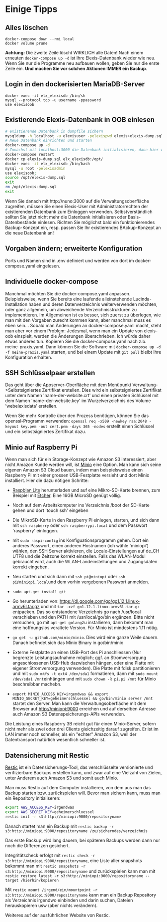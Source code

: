 # Einige Tipps

## Alles löschen

    docker-compose down --rmi local
    docker volume prune

**Achtung:** Die zweite Zeile löscht WIRKLICH alle Daten! Nach einem erneuten `docker-compose up -d` ist Ihre Elexis-Datenbank wieder wie neu. Wenn Sie nur die Programme neu aufbauen wollen, geben Sie nur die erste Zeile ein. **Und machen Sie vor solchen Aktionen IMMER ein Backup**.

## Login in den dockerisierten MariaDB-Server

    docker exec -it elx_elexisdb /bin/sh
    mysql --protocol tcp -u username -ppassword 
    use elexisoob

## Existierende Elexis-Datenbank in OOB einlesen

```bash
# existierende Datenbank in dumpfile sichern
mysqldump -h localhost -u elexisuser -pelexispwd elexis>elexis-dump.sql
# Neue Datenbank einrichten und starten
docker-compose up -d
# Zunächst mit localhost:3000 die Datenbank initialisieren, dann hier weiter:
docker-compose restart
docker cp elexis-dump.sql elx_elexisdb:/opt/
docker exec -it elx_elexisdb /bin/bash
mysql -u root -pelexisadmin
use elexisoob;
source /opt/elexis-dump.sql
exit
rm /opt/elexis-dump.sql
exit
```   

Wenn Sie danach mit http://nuno:3000 auf die Verwaltungsoberfläche zugreifen, müssen Sie einen Elexis-User mit Administratorrechten der existierenden Datenbank zum Einloggen verwenden. Selbstverständlich sollten Sie jetzt nicht mehr die Datenbank initialisieren oder Basis-Datenbestände einlesen. Richten Sie möglichst bald ein funktionierendes Backup-Konzept ein, resp. passen Sie Ihr existierendes BAckup-Konzept an die neue Datenbank an!

## Vorgaben ändern; erweiterte Konfiguration

Ports und Namen sind in .env definiert und werden von dort im docker-compose.yaml eingelesen.

## Individuelle docker-compose

Manchmal möchten Sie die docker-compose.yaml anpassen. Beispielsweise, wenn Sie bereits eine laufende alleinstehende Lucinda-Installation haben und deren Datenverzeichnis weiterverwenden möchten, oder ganz allgemein, um abweichende Verzeichnisstrukturen zu implementieren. Im Allgemeinen ist es besser, sich zuerst zu überlegen, wie man mit den Vorgaben zurecht kommen kann, aber manchmal muss es eben sein... Sobald man Änderungen an docker-compose.yaml macht, steht man aber vor einem Problem: Jedesmal, wenn man ein Update von elexis-oob einspielt, werden die Änderungen überschrieben. Ich würde daher etwas anderes tun. Kopieren Sie die docker-compose.yaml nach z.b. meine-praxis.yaml. Dann können Sie die Software mit `docker-compose up -d -f meine-praxis.yaml` starten, und bei einem Update mit `git pull` bleibt Ihre Konfiguration erhalten.

## SSH Schlüsselpaar erstellen

Das geht über die Appserver-Oberfläche mit dem Menüpunkt Verwaltung->Selbstsigniertes Zertifikat erstellen. Dies wird ein selbstsigniertes Zertifikat unter dem Namen 'name-der-website.crt' und einen privaten Schlüssel mit dem Namen 'name-der-website.key' im Wurzelverzeichnis des Volume 'webelexisdata' erstellen.

Wenn Sie mehr Kontrolle über den Prozess benötigen, können Sie das openssl-Programm verwenden:
`openssl req -x509 -newkey rsa:2048 -keyout key.pem -out cert.pem -days 365 -nodes` erstellt einen Schlüssel und ein selbstsigniertes Zertifikat dazu.

## Minio auf Raspberry Pi

Wenn man sich für ein Storage-Konzept wie Amazon S3 interessiert, aber nicht Amazon Kunde werden will, ist [Minio](https://minio.io) eine Option. Man kann sich seine eigenen Amazon S3 Cloud bauen, indem man beispielsweise einen Raspberry Pi mit einer grossen USB-Festplatte versieht und dort Minio installiert. Hier die dazu nötigen Schritte:

* [Raspbian Lite](https://www.raspberrypi.org/downloads/raspbian/) herunterladen und auf eine Mikro-SD-Karte brennen, zum Beispiel mit [Etcher](https://www.balena.io/etcher/). Eine 16GB MicroSD genügt völlig.

* Noch auf dem Arbeitskomputer ins Verzeichnis /boot der SD-Karte gehen und dort 'touch ssh' eingeben

* Die MikroSD-Karte in den Raspberry Pi einlegen, starten, und sich dann mit `ssh raspberry` oder `ssh raspberrypi.local` und dem Passwort 'raspberry' einloggen.

* mit `sudo raspi-config` ins Konfiguationsprogramm gehen. Dort ein anderes Passwort, einen anderen Hostnamen (ich wähle 'miniopi') wählen, den SSH Server aktivieren, die Locale-Einstellungen auf de_CH UTF8 und die Zeitzone korrekt einstellen. Falls das WLAN-Modul gebraucht wird, auch die WLAN-Landeinstellungen und Zugangsdaten korrekt eingeben.

* Neu starten und sich dann mit `ssh pi@miniopi` oder `ssh pi@miniopi.local`und dem vorhin vergebenen Passwort anmelden.

* `sudo apt-get install git`

* Go herunterladen von: <https://dl.google.com/go/go1.12.1.linux-armv6l.tar.gz> und mit `tar -xzf go1.12.1.linux-armv6l.tar.gz` entpacken. Das so entstandene Verzeichnis go nach /usr/local verschieben und den PATH mit /usr/local/go/bin ergänzen. Bitte nicht versuchen, go mit `apt-get golang`zu installieren, dann bekommt man eine hoffnungslos veraltete Version. Für Minio ist mindestens 1.11 nötig.

* `go get -u github.com/minio/minio`. Dies wird eine ganze Weile dauern. Danach befindet sich das Minio Binary in go/bin/minio

* Externe Festplatte an einen USB-Port des Pi anschliessen (Nur begrenzte Leistungsaufnahme möglich; ggf. an Stromversorgung angeschlossenen USB-Hub dazwischen hängen, oder eine Platte mit eigener Stromversorgung verwenden). Die Platte mit fdisk partitionieren und mit `sudo mkfs -t ext4 /dev/sda1`  formatieren, dann mit `sudo mount /dev/sda1 /mnt`einhängen und mit `sudo chown -R pi.pi /mnt` für Minio beschreibbar machebn.

* `export MINIO_ACCESS_KEY=irgendwas && export MINIO_SECRET_KEY=geheimerschluessel && go/bin/minio server /mnt` startet den Server. Man kann die Verwaltungsoberfläche mit dem Browser auf <http://miniopi:9000> erreichen und auf derselben Adresse auch Amazon S3 Datenspeicherungs-APIs verwenden.

Die Leistung eines Raspberry 3B reicht gut für einen Minio-Server, sofern nicht mehr als zwei oder drei Clients gleichzeitig darauf zugreifen. Er ist im LAN immer noch schneller, als ein "echter" Amazon S3, weil der Datentransport natürlich wesentlich schneller ist.

## Datensicherung mit Restic

[Restic](https://restic.net) ist ein Datensicherungs-Tool, das verschlüsselte versionierte und verifizierbare Backups erstellen kann, und zwar auf eine Vielzahl von Zielen, unter Anderem auch Amazon S3 und somit auch Minio.

Man muss Restic auf dem Computer installieren, von dem aus man das Backup starten bzw. zurückspielen will. Bevor man sichern kann, muss man ein Repository initialiseren:

```bash
export AWS_ACCESS_KEY=irgendwas
export AWS_SECRET_KEY=geheimerschluessel
restic init -r s3:http://miniopi:9000/repositoryname
```

Danach startet man ein Backup mit `restic backup -r s3:http://miniopi:9000/repositoryname /zu/sicherndes/verzeichnis`

Das erste Backup wird lang dauern, bei späteren Backups werden dann nur noch die Differenzen gesichert.

Integritätscheck erfolgt mit `restic check -r s3:http://miniopi:9000/repositoryname`, eine Liste aller snapshots bekommt man mit `restic snapshots -r s3:http://miniopi:9000/repositoryname` und zurückspielen kann man mit `restic restore latest -r s3:http://miniopi:9000/repositoryname --target /hierhin/kopieren`

Mit `restic mount /irgend/ein/mountpoint -r s3:http://miniopi:9000/repositoryname` kann man ein Backup Repository als Verzeichnis irgendwo einbinden und darin suchen, Dateien herauskopieren usw (aber nichts verändern).

Weiteres auf der ausführlichen Website von Restic.
